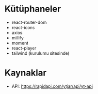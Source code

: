 # Kütüphaneler

- react-router-dom
- react-icons
- axios
- millify
- moment
- react-player
- tailwind (kurulumu sitesinde)

# Kaynaklar

- API: https://rapidapi.com/ytjar/api/yt-api
